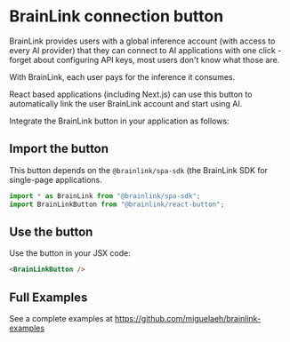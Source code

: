 # BrainLink connection button

BrainLink provides users with a global inference account (with access to every AI provider) that they can connect to AI applications with one click - forget about configuring API keys, most users don't know what those are.

With BrainLink, each user pays for the inference it consumes.

React based applications (including Next.js) can use this button to automatically link the user BrainLink account and start using AI.

Integrate the BrainLink button in your application as follows:

## Import the button

This button depends on the `@brainlink/spa-sdk` (the BrainLink SDK for single-page applications.

```javascript
import * as BrainLink from "@brainlink/spa-sdk";
import BrainLinkButton from "@brainlink/react-button";
```

## Use the button

Use the button in your JSX code:

```html
<BrainLinkButton />
```

## Full Examples

See a complete examples at https://github.com/miguelaeh/brainlink-examples
